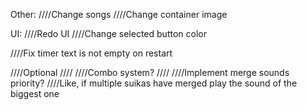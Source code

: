 ﻿Other:
////Change songs
////Change container image

UI:
////Redo UI
////Change selected button color

////Fix timer text is not empty on restart

////Optional
////
////Combo system?
////
////Implement merge sounds priority?
////Like, if multiple suikas have merged play the sound of the biggest one